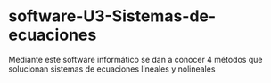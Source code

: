 # software-U3-Sistemas-de-ecuaciones
Mediante este software informático se dan a conocer 4 métodos que solucionan sistemas de ecuaciones lineales y nolineales
